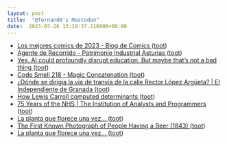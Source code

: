 ```yaml
---
layout: post
title:  "@fernand0's Mastodon"
date:  2023-07-26 13:19:37.216000+00:00
---
```

*  [Los mejores comics de 2023 - Blog de Comics ](https://blogdecomics.com/los-mejores-comics-de-2023) ([toot](https://mastodon.social/@fernand0/110780584898544819))
*  [Agente de Recorrido - Patrimonio Industrial Asturias ](https://patrimoniuindustrial.com/memoriaoral/agente-de-recorrido) ([toot](https://mastodon.social/@fernand0/110780308482631907))
*  [Yes, AI could profoundly disrupt education. But maybe that’s not a bad thing ](https://www.theguardian.com/commentisfree/2023/jul/14/ai-artificial-intelligence-disrupt-education-creativity-critical-thinkin) ([toot](https://mastodon.social/@fernand0/110780161532280655))
*  [Code Smell 218 - Magic Concatenation ](https://maximilianocontieri.com/code-smell-218-magic-concatenatio) ([toot](https://mastodon.social/@fernand0/110779838708693890))
*  [¿Dónde se dirigía la vía de tranvía de la calle Rector López Argüeta? \| El Independiente de Granada ](https://www.elindependientedegranada.es/economia/donde-dirigia-via-tranvia-calle-rector-lopez-arguet) ([toot](https://mastodon.social/@fernand0/110779675938226615))
*  [How Lewis Carroll computed determinants ](https://www.johndcook.com/blog/2023/07/10/lewis-carroll-determinants) ([toot](https://mastodon.social/@fernand0/110779462907771994))
*  [75 Years of the NHS \| The Institution of Analysts and Programmers ](https://www.iap.org.uk/main/75-years-of-the-nhs) ([toot](https://mastodon.social/@fernand0/110779194995578884))
*  [La planta que florece una vez… ](https://avecesunafoto.wordpress.com/2023/07/25/la-planta-que-florece-una-vez) ([toot](https://mastodon.social/@fernand0/110775959299329722))
*  [The First Known Photograph of People Having a Beer (1843) ](https://www.openculture.com/2023/07/the-first-known-photograph-of-people-having-a-beer-1843.htm) ([toot](https://mastodon.social/@fernand0/110775821953642613))
*  [La planta que florece una vez… ](https://avecesunafoto.wordpress.com/2023/07/25/la-planta-que-florece-una-vez) ([toot](https://mastodon.social/@fernand0/110775816327325877))
